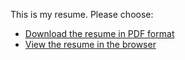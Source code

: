This is my resume. Please choose:

* [Download the resume in PDF format](https://github.com/LionelKb/resume/raw/master/Lionel-Kubwimana-Software-Engineer-Resume.pdf)
* [View the resume in the browser](https://github.com/LionelKb/resume/blob/master/Lionel-Kubwimana-Software-Engineer-Resume.pdf)
